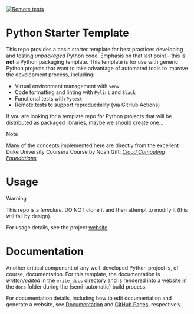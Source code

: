 [![Remote tests](https://github.com/gcoyle83/python-starter-template/actions/workflows/checks.yml/badge.svg?branch=main)](https://github.com/gcoyle83/python-starter-template/actions/workflows/checks.yml)
# Python Starter Template
This repo provides a basic starter template for best practices developing and testing *unpackaged* Python code. Emphasis on that last point - this is **not** a Python packaging template. This template is for use with generic Python projects that want to take advantage of automated tools to improve the development process, including: 

-  Virtual environment management with `venv`
-  Code formatting and linting with `Pylint` and `Black`
-  Functional tests with `Pytest`
-  Remote tests to support reproducibility (via GitHub Actions)

If you are looking for a template repo for Python projects that will be distributed as packaged libraries, [maybe we should create one](https://packaging.python.org/en/latest/overview/)...

> [!NOTE]  
> Many of the concepts implemented here are directly from the excellent Duke University Coursera Course by Noah Gift: [*Cloud Computing Foundations*](https://coursera.org/share/0e44a583040b010e6aeb674febbac00e)

# Usage

> [!WARNING]  
> This repo is a *template*. DO NOT clone it and then attempt to modify it (this will fail by design).

For usage details, see the project [website](https://gcoyle83.github.io/python-starter-template).

# Documentation
Another critical component of any well-developed Python project is, of course, documentation. For this template, the documentation is *written/edited* in the `write_docs` directory and is rendered into a website in the `docs` folder during the (semi-automatic) build process.

For documentation details, including how to edit documentation and generate a website, see [Documentation](https://gcoyle83.github.io/python-starter-template/documentation.html) and [GitHub Pages](https://gcoyle83.github.io/python-starter-template/gh_pages.html), respectively.
